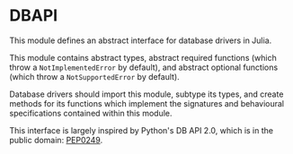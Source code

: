 # DBAPI

This module defines an abstract interface for database drivers in Julia.

This module contains abstract types, abstract required functions (which throw
a `NotImplementedError` by default), and abstract optional functions (which
throw a `NotSupportedError` by default).

Database drivers should import this module, subtype its types, and create
methods for its functions which implement the signatures and behavioural
specifications contained within this module.

This interface is largely inspired by Python's DB API 2.0, which is in the
public domain: [PEP0249](https://www.python.org/dev/peps/pep-0249).
